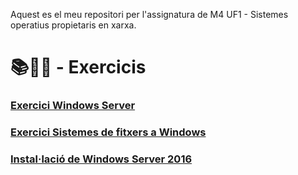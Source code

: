 Aquest es el meu repositori per l'assignatura de M4 UF1 - Sistemes operatius propietaris en xarxa.
# 📚📝💾 - Exercicis 
### [Exercici Windows Server](WindowsServer.pdf)
### [Exercici Sistemes de fitxers a Windows](SistemesAWindows.pdf)
### [Instal·lació de Windows Server 2016](Windows-Server-2016.pdf)
